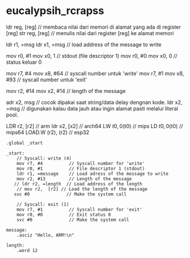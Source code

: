 # eucalypsih_rcrapss
ldr reg, [reg] // membaca nilai dari memori di alamat yang ada di register [reg]
str reg, [reg] // menulis nilai dari register [reg] ke alamat memori

ldr r1, =msg        ldr x1, =msg     // load address of the message to write

mov r0,  #1    mov x0,  1 // stdout (file descriptor 1)
mov r0,  #0    mov x0,  0 // status keluar 0

mov r7,  #4    mov x8, #64 // syscall number untuk 'write'
mov r7,  #1    mov x8, #93 // syscall number untuk 'exit'

mov r2, #14   mov x2, #14 // length of the message

adr x2,  msg // cocok dipakai saat string/data delay dengnan kode.
ldr x2,  =msg // digunakan kalau data jauh atau ingin alamat pasti melalui literal pool.

LDR r2, [r2] // arm
ldr x2, [x2] // arch64
LW $t0,  0($t0) // mips
LD $t0,  0($t0) // mips64
LOAD.W (r2), (r2) // esp32


```assembly
.global _start

_start:
    // Syscall: write (4)
    mov r7, #4          // Syscall number for 'write'
    mov r0, #1          // File descriptor 1 (stdout)
    ldr r1, =message    // Load adress of the message to write
    mov r2, #13         // Length of the message
   // ldr r2, =length  // Load address of the length
    // mov r2,  [r2] // Load the length of the message
   svc #0              // Make the system call

    // Syscall: exit (1)
    mov r7, #1          // Syscall number for 'exit'
    mov r0, #0          // Exit status 0
    svc #0              // Make the system call

message:
    .asciz "Hello, ARM!\n"

length:
    .word 12

```




